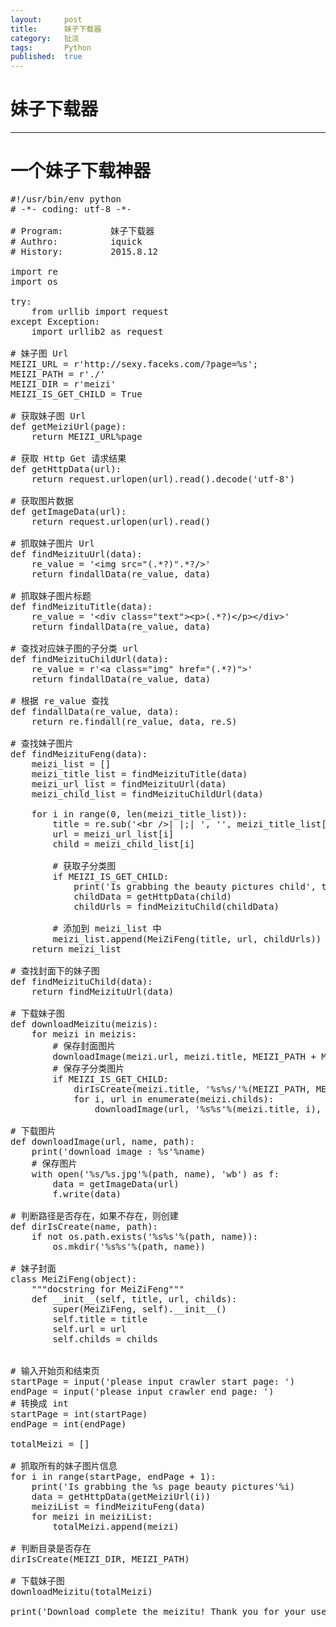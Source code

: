 ```yaml
---
layout:		post
title:		妹子下载器
category:	扯淡
tags:		Python
published:	true
---
```

# 妹子下载器
---

# 一个妹子下载神器

<!--break-->

<pre class="prettyprint linenums">
#!/usr/bin/env python
# -*- coding: utf-8 -*- 

# Program:         妹子下载器
# Authro:          iquick
# History:         2015.8.12

import re
import os

try:
	from urllib import request
except Exception:
	import urllib2 as request

# 妹子图 Url
MEIZI_URL = r'http://sexy.faceks.com/?page=%s';
MEIZI_PATH = r'./'
MEIZI_DIR = r'meizi'
MEIZI_IS_GET_CHILD = True

# 获取妹子图 Url
def getMeiziUrl(page):
	return MEIZI_URL%page

# 获取 Http Get 请求结果
def getHttpData(url):
	return request.urlopen(url).read().decode('utf-8')

# 获取图片数据
def getImageData(url):
	return request.urlopen(url).read()

# 抓取妹子图片 Url
def findMeizituUrl(data):
	re_value = '&lt;img src="(.*?)".*?/>'
	return findallData(re_value, data)

# 抓取妹子图片标题
def findMeizituTitle(data):
	re_value = '&lt;div class="text">&lt;p>(.*?)&lt;/p>&lt;/div>'
	return findallData(re_value, data)

# 查找对应妹子图的子分类 url
def findMeizituChildUrl(data):
	re_value = r'&lt;a class="img" href="(.*?)">'
	return findallData(re_value, data)

# 根据 re_value 查找
def findallData(re_value, data):
	return re.findall(re_value, data, re.S)

# 查找妹子图片
def findMeizituFeng(data):
	meizi_list = []
	meizi_title_list = findMeizituTitle(data)
	meizi_url_list = findMeizituUrl(data)
	meizi_child_list = findMeizituChildUrl(data)

	for i in range(0, len(meizi_title_list)):
		title = re.sub('&lt;br />|&nbsp|;| ', '', meizi_title_list[i])
		url = meizi_url_list[i]
		child = meizi_child_list[i]

		# 获取子分类图
		if MEIZI_IS_GET_CHILD:
			print('Is grabbing the beauty pictures child', title)
			childData = getHttpData(child)
			childUrls = findMeizituChild(childData)

		# 添加到 meizi_list 中
		meizi_list.append(MeiZiFeng(title, url, childUrls))
	return meizi_list

# 查找封面下的妹子图
def findMeizituChild(data):
	return findMeizituUrl(data)

# 下载妹子图
def downloadMeizitu(meizis):
	for meizi in meizis:
		# 保存封面图片
		downloadImage(meizi.url, meizi.title, MEIZI_PATH + MEIZI_DIR)
		# 保存子分类图片
		if MEIZI_IS_GET_CHILD:
			dirIsCreate(meizi.title, '%s%s/'%(MEIZI_PATH, MEIZI_DIR))
			for i, url in enumerate(meizi.childs):
				downloadImage(url, '%s%s'%(meizi.title, i), '%s%s/%s'%(MEIZI_PATH, MEIZI_DIR, meizi.title))

# 下载图片
def downloadImage(url, name, path):
	print('download image : %s'%name)
	# 保存图片
	with open('%s/%s.jpg'%(path, name), 'wb') as f:
		data = getImageData(url)
		f.write(data)
	
# 判断路径是否存在，如果不存在，则创建
def dirIsCreate(name, path):
	if not os.path.exists('%s%s'%(path, name)):
		os.mkdir('%s%s'%(path, name))

# 妹子封面
class MeiZiFeng(object):
	"""docstring for MeiZiFeng"""
	def __init__(self, title, url, childs):
		super(MeiZiFeng, self).__init__()
		self.title = title
		self.url = url
		self.childs = childs


# 输入开始页和结束页
startPage = input('please input crawler start page: ')
endPage = input('please input crawler end page: ')
# 转换成 int 
startPage = int(startPage)
endPage = int(endPage)

totalMeizi = []

# 抓取所有的妹子图片信息
for i in range(startPage, endPage + 1):
	print('Is grabbing the %s page beauty pictures'%i)
	data = getHttpData(getMeiziUrl(i))
	meiziList = findMeizituFeng(data)
	for meizi in meiziList:
		totalMeizi.append(meizi)

# 判断目录是否存在
dirIsCreate(MEIZI_DIR, MEIZI_PATH)

# 下载妹子图
downloadMeizitu(totalMeizi)

print('Download complete the meizitu! Thank you for your use.')
</pre>